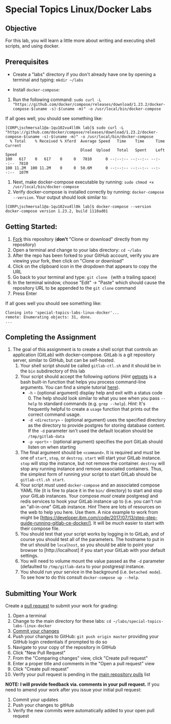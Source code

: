 # Special Topics Linux/Docker Labs

## Objective

For this lab, you will learn a little more about writing and executing shell scripts, and using docker.

## Prerequisites

* Create a "labs" directory if you don't already have one by opening a terminal
and typing:
``mkdir ~/labs``

* Install ``docker-compose``:
1. Run the following command: ``sudo curl -L "https://github.com/docker/compose/releases/download/1.23.2/docker-compose-$(uname -s)-$(uname -m)" -o /usr/local/bin/docker-compose``

If all goes well, you should see something like:
```
[CORP\jschmersal1@a-1qu102vu4ll0k lab]$ sudo curl -L "https://github.com/docker/compose/releases/download/1.23.2/docker-compose-$(uname -s)-$(uname -m)" -o /usr/local/bin/docker-compose
  % Total    % Received % Xferd  Average Speed   Time    Time     Time  Current
                                 Dload  Upload   Total   Spent    Left  Speed
100   617    0   617    0     0   7810      0 --:--:-- --:--:-- --:--:--  7810
100 11.2M  100 11.2M    0     0  50.6M      0 --:--:-- --:--:-- --:--:--  107M

```
1. Next, make docker-compose executable by running: ``sudo chmod +x /usr/local/bin/docker-compose``
1. Verify docker-compose is installed correctly by running: ``docker-compose --version``.  Your output should look similar to:
```
[CORP\jschmersal1@a-1qu102vu4ll0k lab]$ docker-compose --version
docker-compose version 1.23.2, build 1110ad01

```


## Getting Started:

1. [Fork](https://help.github.com/articles/fork-a-repo/) this repository (__don't__ "Clone or download" directly from my repository)
1. Open a terminal and change to your labs directory:
``cd ~/labs``
1. After the repo has been forked to your GitHub account, verify you are viewing your fork, then click on "Clone or download"
1. Click on the clipboard icon in the dropdown that appears to copy the URL
1. Go back to your terminal and type: ``git clone `` (with a trailing space)
1. In the terminal window, choose "Edit" -> "Paste" which should cause the repository URL to be appended to the ``git clone`` command
1. Press Enter

If all goes well you should see something like:
```
Cloning into 'special-topics-labs-linux-docker'...
remote: Enumerating objects: 31, done.
...
```

## Completing the Assignment

1. The goal of this assignment is to create a shell script that controls an application (GitLab) with docker-compose.  GitLab is a git repository server, similar to GitHub, but can be self-hosted.  
    1. Your shell script should be called ``gitlab-ctl.sh`` and it should be in the ``bin`` subdirectory of this lab
    1. Your script should accept the following options (*Hint* [getopts](http://pubs.opengroup.org/onlinepubs/9699919799.2018edition/utilities/getopts.html) is a bash built-in function that helps you process command-line arguments.  You can find a simple tutorial [here](http://pubs.opengroup.org/onlinepubs/9699919799.2018edition/utilities/getopts.html)).
        * ``-h`` - (optional argument) display help and exit with a status code 0.  The help should look similar to what you see when you pass ``--help`` to standard commands (e.g. ``grep --help``).  *Hint*: It's frequently helpful to create a ``usage`` function that prints out the correct command usage.
        * ``-d <directory>`` - (optional argument) uses the specified directory as the directory to provide postgres for storing database content.  If the ``-d`` parameter isn't used the default location should be ``/tmp/gitlab-data``
        * ``-p <port>`` - (optional argument) specifies the port GitLab should listen on when starting
    1. The final argument should be ``<command>``.  It is required and must be one of ``start``, ``stop``, or ``destroy``.  ``start`` will start your GitLab instance.  ``stop`` will stop the instance, but not remove the container.  ``destroy`` will stop any running instance and remove associated containers.  Thus, the simplest form of running your script to start GitLab should be ``gitlab-ctl.sh start``.
    1. Your script _must_ used ``docker-compose`` and an associated compose YAML file (it is fine to place it in the ``bin/`` directory) to start and stop your GitLab instances.  Your compose _must_ create postgresql and redis services to hook your GitLab instance up to (i.e. you can't run an "all-in-one" GitLab instance.   *Hint* There are lots of resources on the web to help you here.  Use them.  A nice example to work from might be [https://developer.ibm.com/code/2017/07/13/step-step-guide-running-gitlab-ce-docker/]. It will be _much_ easier to start with their compose file. 
    1. You should test that your script works by logging in to GitLab, and of course you should test all of the parameters.  The hostname to put in the url should be ``localhost``, so you should be able to point your browser to [http://localhost] if you start your GitLab with your default settings.
    1. You will need to volume mount the value passed as the ``-d`` parameter (defaulted to ``/tmp/gitlab-data`` to your postgresql instance. 
    1. You should run your service in the background (i.e. ``Detached mode``).  To see how to do this consult ``docker-compose up --help``.

## Submitting Your Work

Create a [pull request](https://help.github.com/articles/creating-a-pull-request/) to submit your work for grading:

1. Open a terminal
1. Change to the main directory for these labs: ``cd ~/labs/special-topics-labs-linux-docker``
1. [Commit your changes](https://help.github.com/en/articles/adding-a-file-to-a-repository-using-the-command-line)
1. Push your changes to GitHub: ``git push origin master`` providing your GitHub login credentials if prompted to do so
1. Navigate to your copy of the repository in GitHub
1. Click "New Pull Request"
1. From the "Comparing changes" view, click "Create pull request"
1. Enter a proper title and comments in the "Open a pull request" view
1. Click "Create pull request"
1. Verify your pull request is pending in the [main repository pulls](https://github.com/jschmersal-cscc/special-topics-labs-linux-docker/pulls) list

__NOTE: I will provide feedback via. comments in your pull request.__
If you need to amend your work after you issue your initial pull request:

1. Commit your updates
1. Push your changes to gitHub
1. Verify the new commits were automatically added to your open pull request
